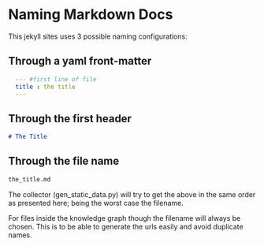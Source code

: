 # Naming Markdown Docs

This jekyll sites uses 3 possible naming configurations:

## Through a yaml front-matter

```yaml
  --- #first line of file
  title : the title 
  ---
```

## Through the first header

```markdown
# The Title
```

## Through the file name

```markdown
the_title.md
```

The collector (gen_static_data.py) will try to get the above in the same order as presented here; being the worst case the filename.

For files inside the knowledge graph though the filename will always be chosen. This is to be able to generate the urls easily and avoid duplicate names.
